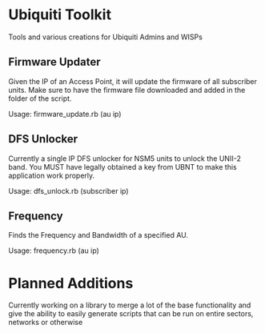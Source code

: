 Ubiquiti Toolkit
================

Tools and various creations for Ubiquiti Admins and WISPs

Firmware Updater
----------------

Given the IP of an Access Point, it will update the firmware of all subscriber units. Make sure to have the firmware file downloaded and added in the folder of the script.

Usage: firmware_update.rb (au ip)

DFS Unlocker
------------

Currently a single IP DFS unlocker for NSM5 units to unlock the UNII-2 band. You MUST have legally obtained a key from UBNT to make this application work properly.

Usage: dfs_unlock.rb (subscriber ip)

Frequency
---------

Finds the Frequency and Bandwidth of a specified AU.

Usage: frequency.rb (au ip)

Planned Additions
=================

Currently working on a library to merge a lot of the base functionality and give the ability to easily generate scripts that can be run on entire sectors, networks or otherwise

